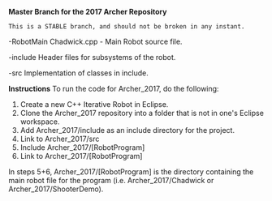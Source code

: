 
**Master Branch for the 2017 Archer Repository**

	This is a STABLE branch, and should not be broken in any instant.

-RobotMain
	Chadwick.cpp - Main Robot source file.

-include
	Header files for subsystems of the robot.

-src
	Implementation of classes in include.


**Instructions**
To run the code for Archer_2017, do the following:


1. Create a new C++ Iterative Robot in Eclipse.
2. Clone the Archer_2017 repository into a folder that is not in one's Eclipse workspace.
3. Add Archer_2017/include as an include directory for the project.
4. Link to Archer_2017/src
5. Include Archer_2017/[RobotProgram]
6. Link to Archer_2017/[RobotProgram]

In steps 5+6, Archer_2017/[RobotProgram] is the directory containing the main
robot file for the program (i.e. Archer_2017/Chadwick or Archer_2017/ShooterDemo).
